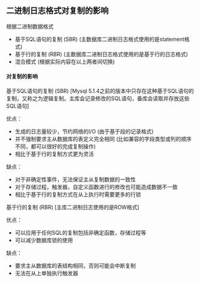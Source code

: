 ## 二进制日志格式对复制的影响

根据二进制数据格式

* 基于SQL语句的复制 (SBR) (主数据库二进制日志格式使用的是statement格式)
* 基于行的复制 (RBR) (主数据库二进制日志格式使用的是基于行的日志格式)
* 混合模式 (根据实际内容在以上两者间切换)

#### 对复制的影响

基于SQL语句的复制 (SBR) [Mysql 5.1.4之前的版本中只存在这种基于SQL语句的复制，又称之为逻辑复制。主库会记录修改的SQL语句，备库会读取并存放这些SQL语句]

优点： 

* 生成的日志量较少，节约网络的I/O (由于基于段的记录格式)
* 并不强制要求主从数据库的表定义完全相同 (比如兼容的字段类型或列的顺序不同，都可以很好的完成复制操作)
* 相比于基于行的复制方式更为灵活

缺点：

* 对于非确定性事件，无法保证主从复制数据的一致性
* 对于存储过程，触发器，自定义函数进行的修改也可能造成数据不一致
* 相比于基于行的复制方式在从上执行时需要更多的行锁


基于行的复制 (RBR) [主库二进制日志使用的是ROW格式]

优点：

* 可以应用于任何SQL的复制包括非确定函数，存储过程等
* 可以减少数据库锁的使用

缺点：

* 要求主从数据库的表结构相同，否则可能会中断复制
* 无法在从上单独执行触发器